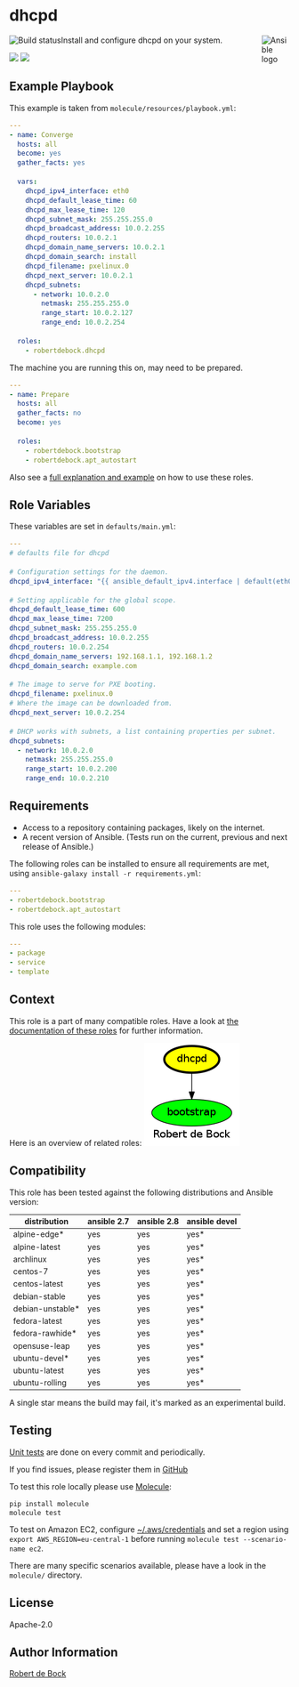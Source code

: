 dhcpd
=========

<img src="https://docs.ansible.com/ansible-tower/3.2.4/html_ja/installandreference/_static/images/logo_invert.png" width="10%" height="10%" alt="Ansible logo" align="right"/>
<a href="https://travis-ci.org/robertdebock/ansible-role-dhcpd"><img src="https://travis-ci.org/robertdebock/ansible-role-dhcpd.svg?branch=master" alt="Build status" align="left"/></a>

Install and configure dhcpd on your system.

<img src="https://img.shields.io/ansible/role/d/21853"/>
<img src="https://img.shields.io/ansible/quality/21853"/>

Example Playbook
----------------

This example is taken from `molecule/resources/playbook.yml`:
```yaml
---
- name: Converge
  hosts: all
  become: yes
  gather_facts: yes

  vars:
    dhcpd_ipv4_interface: eth0
    dhcpd_default_lease_time: 60
    dhcpd_max_lease_time: 120
    dhcpd_subnet_mask: 255.255.255.0
    dhcpd_broadcast_address: 10.0.2.255
    dhcpd_routers: 10.0.2.1
    dhcpd_domain_name_servers: 10.0.2.1
    dhcpd_domain_search: install
    dhcpd_filename: pxelinux.0
    dhcpd_next_server: 10.0.2.1
    dhcpd_subnets:
      - network: 10.0.2.0
        netmask: 255.255.255.0
        range_start: 10.0.2.127
        range_end: 10.0.2.254

  roles:
    - robertdebock.dhcpd
```

The machine you are running this on, may need to be prepared.
```yaml
---
- name: Prepare
  hosts: all
  gather_facts: no
  become: yes

  roles:
    - robertdebock.bootstrap
    - robertdebock.apt_autostart
```

Also see a [full explanation and example](https://robertdebock.nl/how-to-use-these-roles.html) on how to use these roles.

Role Variables
--------------

These variables are set in `defaults/main.yml`:
```yaml
---
# defaults file for dhcpd

# Configuration settings for the daemon.
dhcpd_ipv4_interface: "{{ ansible_default_ipv4.interface | default(eth0) }}"

# Setting applicable for the global scope.
dhcpd_default_lease_time: 600
dhcpd_max_lease_time: 7200
dhcpd_subnet_mask: 255.255.255.0
dhcpd_broadcast_address: 10.0.2.255
dhcpd_routers: 10.0.2.254
dhcpd_domain_name_servers: 192.168.1.1, 192.168.1.2
dhcpd_domain_search: example.com

# The image to serve for PXE booting.
dhcpd_filename: pxelinux.0
# Where the image can be downloaded from.
dhcpd_next_server: 10.0.2.254

# DHCP works with subnets, a list containing properties per subnet.
dhcpd_subnets:
  - network: 10.0.2.0
    netmask: 255.255.255.0
    range_start: 10.0.2.200
    range_end: 10.0.2.210
```

Requirements
------------

- Access to a repository containing packages, likely on the internet.
- A recent version of Ansible. (Tests run on the current, previous and next release of Ansible.)

The following roles can be installed to ensure all requirements are met, using `ansible-galaxy install -r requirements.yml`:

```yaml
---
- robertdebock.bootstrap
- robertdebock.apt_autostart

```

This role uses the following modules:
```yaml
---
- package
- service
- template
```

Context
-------

This role is a part of many compatible roles. Have a look at [the documentation of these roles](https://robertdebock.nl/) for further information.

Here is an overview of related roles:
![dependencies](https://raw.githubusercontent.com/robertdebock/drawings/artifacts/dhcpd.png "Dependency")


Compatibility
-------------

This role has been tested against the following distributions and Ansible version:

|distribution|ansible 2.7|ansible 2.8|ansible devel|
|------------|-----------|-----------|-------------|
|alpine-edge*|yes|yes|yes*|
|alpine-latest|yes|yes|yes*|
|archlinux|yes|yes|yes*|
|centos-7|yes|yes|yes*|
|centos-latest|yes|yes|yes*|
|debian-stable|yes|yes|yes*|
|debian-unstable*|yes|yes|yes*|
|fedora-latest|yes|yes|yes*|
|fedora-rawhide*|yes|yes|yes*|
|opensuse-leap|yes|yes|yes*|
|ubuntu-devel*|yes|yes|yes*|
|ubuntu-latest|yes|yes|yes*|
|ubuntu-rolling|yes|yes|yes*|

A single star means the build may fail, it's marked as an experimental build.




Testing
-------

[Unit tests](https://travis-ci.org/robertdebock/ansible-role-dhcpd) are done on every commit and periodically.

If you find issues, please register them in [GitHub](https://github.com/robertdebock/ansible-role-dhcpd/issues)

To test this role locally please use [Molecule](https://github.com/ansible/molecule):
```
pip install molecule
molecule test
```

To test on Amazon EC2, configure [~/.aws/credentials](https://docs.aws.amazon.com/sdk-for-java/v1/developer-guide/credentials.html) and set a region using `export AWS_REGION=eu-central-1` before running `molecule test --scenario-name ec2`.

There are many specific scenarios available, please have a look in the `molecule/` directory.

License
-------

Apache-2.0


Author Information
------------------

[Robert de Bock](https://robertdebock.nl/)

